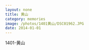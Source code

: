 ```yaml
---
layout: none
title: 黄山
category: memories
image: /photos/1401黄山/DSC01962.JPG
date: 2014-01-01
---
```

1401-黄山
